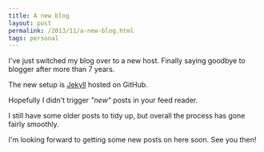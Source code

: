 ```yaml
---
title: A new blog
layout: post
permalink: /2013/11/a-new-blog.html
tags: personal
---
```


I've just switched my blog over to a new host. Finally saying goodbye to blogger after more than 7 years.

The new setup is [Jekyll](http://jekyllrb.com/) hosted on GitHub.

Hopefully I didn't trigger _"new"_ posts in your feed reader.

I still have some older posts to tidy up, but overall the process has gone fairly smoothly.

I'm looking forward to getting some new posts on here soon. See you then!
